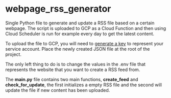 # webpage_rss_generator 

Single Python file to generate and update a RSS file based on a certain webpage. The script is uploaded to GCP as a Cloud Function and then using Cloud Scheduler is run for example every day to get the latest content.

To upload the file to GCP, you will need to [generate a key](https://cloud.google.com/iam/docs/creating-managing-service-account-keys) to represent your service account. Place the newly created JSON file at the root of the project.

The only left thing to do is to change the values in the .env file that represents the website that you want to create a RSS feed from.

The **main.py** file contains two main functions, **create_feed** and **check_for_update**, the first initializes a empty RSS file and the second will update the file if new content has been uploaded.

